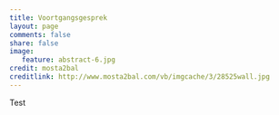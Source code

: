 ```yaml
---
title: Voortgangsgesprek
layout: page
comments: false
share: false
image:
   feature: abstract-6.jpg
credit: mosta2bal
creditlink: http://www.mosta2bal.com/vb/imgcache/3/28525wall.jpg
---
```


Test